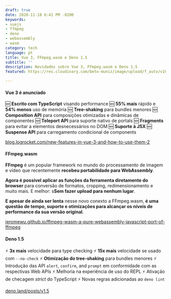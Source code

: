 ```yaml
---
draft: true
date: 2020-11-18 6:41 PM -0200
keywords:
- vuejs
- ffmpeg
- deno
- webassembly
- wasm
category: tech
language: pt
title: Vue 3, FFmpeg.wasm e Deno 1.5
subtitle: ''
description: Novidades sobre Vue 3, FFmpeg.wasm e Deno 1.5
featured: https://res.cloudinary.com/beto-muniz/image/upload/f_auto/v1604954687/capa_goxe6j.jpg

---
```

#### Vue 3 é anunciado

🆕 **Escrito com TypeScript** visando performance
🆕 **55% mais** rápido e **54% menos** uso de memória
🆕 **Tree-shaking** para bundles menores
🆕 **Composition API** para composições otimizadas e dinâmicas de componentes
🆕 **Teleport API** para suporte nativo de portals
🆕 **Fragments** para evitar a elementos desnecessários no DOM
🆕 **Suporte à JSX**
🆕 **Suspense API** para carregamento condicional de components

[blog.logrocket.com/new-features-in-vue-3-and-how-to-use-them-2](https://blog.logrocket.com/new-features-in-vue-3-and-how-to-use-them-2/)

#### FFmpeg.wasm

**FFmpeg** é um popular framework no mundo do processamento de imagem e vídeo que recentemente **recebeu portabilidade para WebAssembly**.

**Agora é possível aplicar as funções da ferramenta diretamente do browser** para conversão de formatos, cropping, redimensionamento e muito mais. E melhor: s**Sem fazer upload para nenhum lugar**.

**E apesar de ainda ser lenta** nesse novo conexto a FFmpeg.wasm, **é uma questão de tempo, suporte e otimizações para alcançar os níveis de performance da sua versão original**.

[jeromewu.github.io/ffmpeg-wasm-a-pure-webassembly-javascript-port-of-ffmpeg](https://jeromewu.github.io/ffmpeg-wasm-a-pure-webassembly-javascript-port-of-ffmpeg/)

#### Deno 1.5

⚡️ **3x mais** velocidade para type checking
⚡️ **15x mais** velocidade se usado com `--no-check`
⚡️ **Otimização do tree-shaking** para bundles menores
⚡️ Introdução das API `alert`, `confirm`, and `prompt` em conformidade com as respectivas Web APIs
⚡️ Melhoria na experiência de uso do REPL
⚡️ Ativação de checagem _strict_ do TypeScript
⚡️ Novas regras adicionadas ao `deno lint`

[deno.land/posts/v1.5](https://deno.land/posts/v1.5)